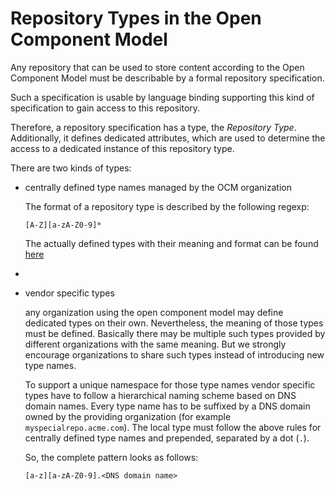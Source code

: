 # Repository Types in the Open Component Model

Any repository that can be used to store content according to the
Open Component Model must be describable by a formal repository
specification.

Such a specification is usable by language binding supporting
this kind of specification to gain access to this repository.

Therefore, a repository specification has a type, the *Repository Type*.
Additionally, it defines dedicated attributes, which are
used to determine the access to a dedicated instance of this repository type.

There are two kinds of types:
- centrally defined type names managed by the OCM organization

  The format of a repository type is described by the following regexp:

  ```regex
  [A-Z][a-zA-Z0-9]*
  ```

  The actually defined types with their meaning and format can be
  found [here](../formats/repositories/README.md)
- 
- vendor specific types

  any organization using the open component model may define dedicated types on
  their own. Nevertheless, the meaning of those types must be defined.
  Basically there may be multiple such types provided by different organizations
  with the same meaning. But we strongly encourage organizations to share
  such types instead of introducing new type names.

  To support a unique namespace for those type names vendor specific types 
  have to follow a hierarchical naming scheme based on DNS domain names.
  Every type name has to be suffixed by a DNS domain owned by the providing
  organization (for example `myspecialrepo.acme.com`).
  The local type must follow the above rules for centrally defined type names
  and prepended, separated by a dot (`.`).

  So, the complete pattern looks as follows:

  ```
  [a-z][a-zA-Z0-9].<DNS domain name>
  ```